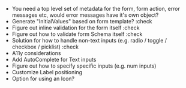 - You need a top level set of metadata for the form, form action, error messages etc, would error messages have it's own object?
- Generate "InitialValues" based on form template? :check
- Figure out inline validation for the form itself :check
- Figure out how to validate form Schema itself :check
- Solution for how to handle non-text inputs (e.g. radio / toggle / checkbox / picklist) :check
- A11y considerations
- Add AutoComplete for Text inputs
- Figure out how to specify specific inputs (e.g. num inputs)
- Customize Label positioning
- Option for using an Icon?